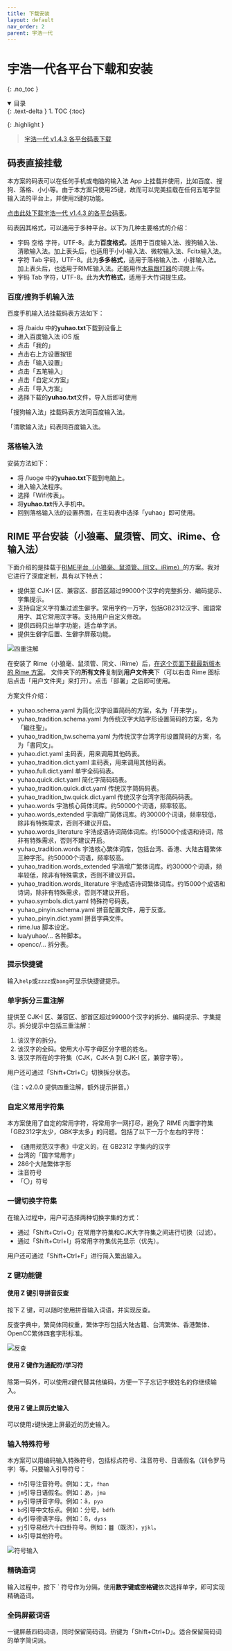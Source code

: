 ```yaml
---
title: 下载安装
layout: default
nav_order: 2
parent: 宇浩一代
---
```


<!-- omit in toc -->
# 宇浩一代各平台下载和安装
{: .no_toc }

<details open markdown="block">
  <summary>
    目录
  </summary>
  {: .text-delta }
1. TOC
{:toc}
</details>

{: .highlight }
>[宇浩一代 v1.4.3 各平台码表下载](https://github.com/forFudan/yuhao/releases/tag/v1.4.3)

## 码表直接挂载

本方案的码表可以在任何手机或电脑的输入法 App 上挂载并使用，比如百度、搜狗、落格、小小等。由于本方案只使用25键，故而可以完美挂载在任何五笔字型输入法的平台上，并使用`Z`键的功能。

[点击此处下载宇浩一代 v1.4.3 的各平台码表](https://github.com/forFudan/yuhao/releases/tag/v1.4.3)。

码表因其格式，可以通用于多种平台。以下为几种主要格式的介绍：

- 宇码  空格  字符，UTF-8。此为**百度格式**，适用于百度输入法、搜狗输入法、清歌输入法。加上表头后，也适用于小小输入法、微软输入法、Fcitx输入法。
- 字符  Tab  宇码，UTF-8。此为**多多格式**，适用于落格输入法、小胖输入法。加上表头后，也适用于RIME输入法。还能用作[木易跟打器](https://typer.owenyang.top)的词提上传。
- 宇码  Tab  字符，UTF-8。此为**大竹格式**，适用于大竹词提生成。

### 百度/搜狗手机输入法

百度手机输入法挂载码表方法如下：

- 将 /baidu 中的**yuhao.txt**下载到设备上
- 进入百度输入法 iOS 版
- 点击「我的」
- 点击右上方设置按钮
- 点击「输入设置」
- 点击「五笔输入」
- 点击「自定义方案」
- 点击「导入方案」
- 选择下载的**yuhao.txt**文件，导入后即可使用

「搜狗输入法」挂载码表方法同百度输入法。

「清歌输入法」码表同百度输入法。

### 落格输入法

安装方法如下：

- 将 /luoge 中的**yuhao.txt**下载到电脑上。
- 进入输入法程序。
- 选择「Wifi传表」。
- 将**yuhao.txt**传入手机中。
- 回到落格输入法的设置界面，在主码表中选择「yuhao」即可使用。

## RIME 平台安装（小狼毫、鼠须管、同文、iRime、仓输入法）

下面介绍的是挂载于[RIME平台（小狼毫、鼠须管、同文、iRime）](https://rime.im/)的方案。我对它进行了深度定制，具有以下特点：

- 提供至 CJK-I 区、兼容区、部首区超过99000个汉字的完整拆分、编码提示、字集提示。
- 支持自定义字符集过滤生僻字。常用字约一万字，包括GB2312汉字、國語常用字、其它常用汉字等。支持用户自定义修改。
- 提供四码只出单字功能，适合单字派。
- 提供生僻字后置、生僻字屏蔽功能。

![四重注解](../image/四重.png)

在安装了 Rime（小狼毫、鼠须管、同文、iRime）后，[在这个页面下载最新版本的 Rime 方案](https://github.com/forFudan/yuhao/releases)。 文件夹下的**所有文件**复制到**用户文件夹**下（可以右击 Rime 图标后点击「用户文件夹」来打开）。点击「部署」之后即可使用。

方案文件介绍：

- yuhao.schema.yaml 为简化汉字设置简码的方案，名为「开来学」。
- yuhao_tradition.schema.yaml 为传统汉字大陆字形设置简码的方案，名为「繼往聖」。
- yuhao_tradition_tw.schema.yaml 为传统汉字台湾字形设置简码的方案，名为「書同文」。
- yuhao.dict.yaml 主码表，用来调用其他码表。
- yuhao_tradition.dict.yaml 主码表，用来调用其他码表。
- yuhao.full.dict.yaml 单字全码码表。
- yuhao.quick.dict.yaml 简化字简码码表。
- yuhao_tradition.quick.dict.yaml 传统汉字简码码表。
- yuhao_tradition_tw.quick.dict.yaml 传统汉字台湾字形简码码表。
- yuhao.words 宇浩核心简体词库。约50000个词语，频率较高。
- yuhao.words_extended 宇浩增广简体词库。约30000个词语，频率较低，除非有特殊需求，否则不建议开启。
- yuhao.words_literature 宇浩成语诗词简体词库。约15000个成语和诗词，除非有特殊需求，否则不建议开启。
- yuhao_tradition.words 宇浩核心繁体词库，包括台湾、香港、大陆古籍繁体三种字形。约50000个词语，频率较高。
- yuhao_tradition.words_extended 宇浩增广繁体词库。约30000个词语，频率较低，除非有特殊需求，否则不建议开启。
- yuhao_tradition.words_literature 宇浩成语诗词繁体词库。约15000个成语和诗词，除非有特殊需求，否则不建议开启。
- yuhao.symbols.dict.yaml 特殊符号码表。
- yuhao_pinyin.schema.yaml 拼音配置文件，用于反查。
- yuhao_pinyin.dict.yaml 拼音字典文件。
- rime.lua 脚本设定。
- lua/yuhao/... 各种脚本。
- opencc/... 拆分表。

<!-- omit in toc -->
### 提示快捷键

输入`help`或`zzzz`或`bang`可显示快捷键提示。

<!-- omit in toc -->
### 单字拆分三重注解

提供至 CJK-I 区、兼容区、部首区超过99000个汉字的拆分、编码提示、字集提示。拆分提示中包括三重注解：

1. 该汉字的拆分。
2. 该汉字的全码。使用大小写字母区分字根的姓名。
3. 该汉字所在的字符集（CJK，CJK-A 到 CJK-I 区，兼容字等）。

用户还可通过「Shift+Ctrl+C」切换拆分状态。

（注：v2.0.0 提供四重注解，额外提示拼音。）

<!-- omit in toc -->
### 自定义常用字符集

本方案使用了自定的常用字符，将常用字一网打尽，避免了 RIME 内置字符集「GB2312字太少，GBK字太多」的问题。包括了以下一万个左右的字符：

- 《通用规范汉字表》中定义的，在 GB2312 字集内的汉字
- 台湾的「国字常用字」
- 286个大陆繁体字形
- 注音符号
- 「〇」符号

<!-- omit in toc -->
### 一键切换字符集

在输入过程中，用户可选择两种切换字集的方式：

- 通过「Shift+Ctrl+O」在常用字符集和CJK大字符集之间进行切换（过滤）。
- 通过「Shift+Ctrl+I」将常用字符集优先显示（优先）。

用户还可通过「Shift+Ctrl+F」进行简入繁出输入。

<!-- omit in toc -->
### Z 键功能键

#### 使用 Z 键引导拼音反查

按下 Z 键，可以随时使用拼音输入词语，并实现反查。

反查字典中，繁简体同权重，繁体字形包括大陆古籍、台湾繁体、香港繁体、OpenCC繁体四套字形标准。

![反查](../../image/反查.png)

<!-- omit in toc -->
#### 使用 Z 键作为通配符/学习符

除第一码外，可以使用z键代替其他编码，方便一下子忘记字根姓名的你继续输入。

<!-- omit in toc -->
#### 使用 Z 键上屏历史输入

可以使用`z`键快速上屏最近的历史输入。

<!-- omit in toc -->
### 输入特殊符号

本方案可以用编码输入特殊符号，包括标点符号、注音符号、日语假名（训令罗马字）等。只要输入引导符号：

- `fh`引导注音符号。例如：ㄤ，`fhan`
- `jm`引导日语假名。例如：あ，`jma`
- `py`引导拼音字母。例如：ǎ，`pya`
- `bd`引导中文标点。例如：分号，`bdfh`
- `dy`引导德语字母。例如：ß，`dyss`
- `yj`引导易经六十四卦符号。例如：䷾（既济），`yjkl`。
- `kk`引导其他符号。

![符号输入](../../image/符号输入.png)

<!-- omit in toc -->
### 精确造词

输入过程中，按下 ` 符号作为分隔，使用**数字键或空格键**依次选择单字，即可实现精确造词。

<!-- omit in toc -->
### 全码屏蔽词语

一键屏蔽四码词语，同时保留简码词。热键为「Shift+Ctrl+D」。适合保留简码词的单字简词派。
